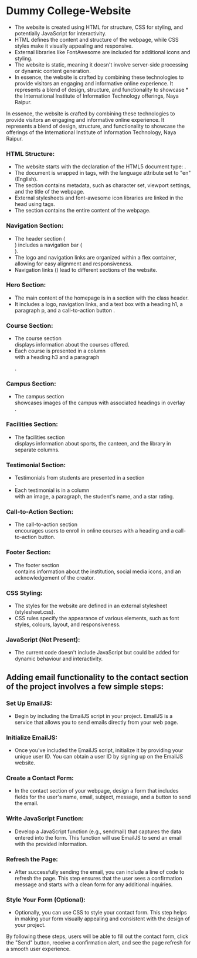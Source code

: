 # Dummy College-Website


* The website is created using HTML for structure, CSS for styling, and potentially JavaScript for interactivity.
* HTML defines the content and structure of the webpage, while CSS styles make it visually appealing and responsive.
* External libraries like FontAwesome are included for additional icons and styling.
* The website is static, meaning it doesn't involve server-side processing or dynamic content generation.
* In essence, the website is crafted by combining these technologies to provide visitors an engaging and informative online experience. It represents a blend of design, structure, and functionality to showcase * the International Institute of Information Technology offerings, Naya Raipur.

In essence, the website is crafted by combining these technologies to provide visitors an engaging and informative online experience. It represents a blend of design, structure, and functionality to showcase the offerings of the International Institute of Information Technology, Naya Raipur.

### HTML Structure:
* The website starts with the declaration of the HTML5 document type: <!DOCTYPE html>.
* The document is wrapped in <html> tags, with the language attribute set to "en" (English).
* The <head> section contains metadata, such as character set, viewport settings, and the title of the webpage.
* External stylesheets and font-awesome icon libraries are linked in the head using <link> tags.
* The <body> section contains the entire content of the webpage.

### Navigation Section:
* The header section (<section class="header">) includes a navigation bar (<nav>).
* The logo and navigation links are organized within a flex container, allowing for easy alignment and responsiveness.
* Navigation links (<a>) lead to different sections of the website.

### Hero Section:

* The main content of the homepage is in a section with the class header.
* It includes a logo, navigation links, and a text box with a heading h1, a paragraph p, and a call-to-action button <a>.

### Course Section:

* The course section <section class="course"> displays information about the courses offered.
* Each course is presented in a column <div class="course-col"> with a heading h3 and a paragraph <p>.

### Campus Section:

* The campus section <section class="campus"> showcases images of the campus with associated headings in overlay <div class="layer">.

### Facilities Section:

* The facilities section <section class="facilities"> displays information about sports, the canteen, and the library in separate columns.

### Testimonial Section:

* Testimonials from students are presented in a section <section class="testimonial">.
* Each testimonial is in a column <div class="testimonial-col"> with an image, a paragraph, the student's name, and a star rating.
### Call-to-Action Section:

* The call-to-action section <section class="cta"> encourages users to enroll in online courses with a heading and a call-to-action button.
### Footer Section:

* The footer section <section class="footer"> contains information about the institution, social media icons, and an acknowledgement of the creator.
### CSS Styling:

* The styles for the website are defined in an external stylesheet (stylesheet.css).
* CSS rules specify the appearance of various elements, such as font styles, colours, layout, and responsiveness.
### JavaScript (Not Present):

* The current code doesn't include JavaScript but could be added for dynamic behaviour and interactivity.



## Adding email functionality to the contact section of the project involves a few simple steps:

### Set Up EmailJS:
- Begin by including the EmailJS script in your project. EmailJS is a service that allows you to send emails directly from your web page.

### Initialize EmailJS:
- Once you've included the EmailJS script, initialize it by providing your unique user ID. You can obtain a user ID by signing up on the EmailJS website.

### Create a Contact Form:
- In the contact section of your webpage, design a form that includes fields for the user's name, email, subject, message, and a button to send the email.

### Write JavaScript Function:
- Develop a JavaScript function (e.g., sendmail) that captures the data entered into the form. This function will use EmailJS to send an email with the provided information.

### Refresh the Page:
- After successfully sending the email, you can include a line of code to refresh the page. This step ensures that the user sees a confirmation message and starts with a clean form for any additional inquiries.

### Style Your Form (Optional):
- Optionally, you can use CSS to style your contact form. This step helps in making your form visually appealing and consistent with the design of your project.


By following these steps, users will be able to fill out the contact form, click the "Send" button, receive a confirmation alert, and see the page refresh for a smooth user experience.






